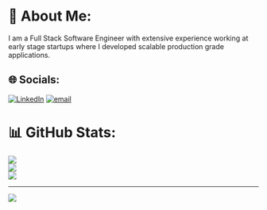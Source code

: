 # 💫 About Me:
I am a Full Stack Software Engineer with extensive experience working at early stage startups where I developed scalable production grade applications.


## 🌐 Socials:
[![LinkedIn](https://img.shields.io/badge/LinkedIn-%230077B5.svg?logo=linkedin&logoColor=white)](https://linkedin.com/in/furqanabid1) [![email](https://img.shields.io/badge/Email-D14836?logo=gmail&logoColor=white)](mailto:furqan.abid01@gmail.com) 


# 📊 GitHub Stats:
![](https://github-readme-stats.vercel.app/api?username=Furqan2001&theme=dark&hide_border=false&include_all_commits=true&count_private=true)<br/>
![](https://nirzak-streak-stats.vercel.app/?user=Furqan2001&theme=dark&hide_border=false)<br/>
![](https://github-readme-stats.vercel.app/api/top-langs/?username=Furqan2001&theme=dark&hide_border=false&include_all_commits=true&count_private=true&layout=compact)

---
[![](https://visitcount.itsvg.in/api?id=Furqan2001&icon=0&color=0)](https://visitcount.itsvg.in)

<!-- Proudly created with GPRM ( https://gprm.itsvg.in ) -->
